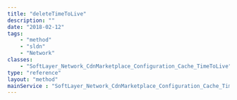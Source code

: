 ```yaml
---
title: "deleteTimeToLive"
description: ""
date: "2018-02-12"
tags:
    - "method"
    - "sldn"
    - "Network"
classes:
    - "SoftLayer_Network_CdnMarketplace_Configuration_Cache_TimeToLive"
type: "reference"
layout: "method"
mainService : "SoftLayer_Network_CdnMarketplace_Configuration_Cache_TimeToLive"
---
```

